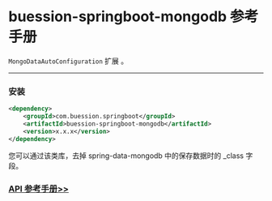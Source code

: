 # buession-springboot-mongodb 参考手册


`MongoDataAutoConfiguration` 扩展 。


---


### 安装

```xml
<dependency>
    <groupId>com.buession.springboot</groupId>
    <artifactId>buession-springboot-mongodb</artifactId>
    <version>x.x.x</version>
</dependency>
```


您可以通过该类库，去掉 spring-data-mongodb 中的保存数据时的  _class 字段。


### [API 参考手册>>](https://javadoc.io/static/com.buession.springboot/buession-springboot-mongodb/2.0.2/)